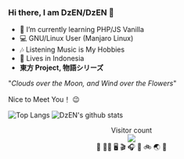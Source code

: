 ### Hi there, I am DzEN/DzEN 👋

- 🌱 I’m currently learning PHP/JS Vanilla
- 💻 GNU/Linux User (Manjaro Linux)
- 🎶 Listening Music is My Hobbies
- 🏡 Lives in Indonesia
- **東方 Project, 物語シリーズ**

"*Clouds over the Moon, and Wind over the Flowers*"

Nice to Meet You！ 😉 

![Top Langs](https://github-readme-stats.vercel.app/api/top-langs/?username=denzveloper&hide=html)
![DzEN's github stats](https://github-readme-stats.vercel.app/api?username=denzveloper&show_icons=true&count_private=true&line_height=40)

<p align="center">
  Visitor count</br>
  <img src="https://profile-counter.glitch.me/denzveloper/count.svg" /></br>
  🍱 🛌🏻 🖥️ 🎬 🎧 🎤 🚲 🌏 🔁
</p>

<!--
**denzveloper/denzveloper** is a ✨ _special_ ✨ repository because its `README.md` (this file) appears on your GitHub profile.

Here are some ideas to get you started:
- 👯 I’m looking to collaborate on ...
- 🤔 I’m looking for help with ...
- 💬 Ask me about ...
- 📫 How to reach me: ...
- 😄 Pronouns: ...
- ⚡ Fun fact: ...
-->

